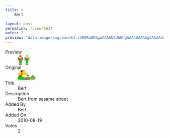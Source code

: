 ```yaml
---
title: >
    Bert

layout: post
permalink: /view/1634
votes: 2
preview: "data:image/png;base64,iVBORw0KGgoAAAANSUhEUgAAACUAAAAgCAIAAAAaMSbnAAAABnRSTlMA/wD/AP5AXyvrAAABAklEQVRIie1WQY7DIAwcV/2R3S/Bn/KlwpfiHlJV2DFaVqFVd5URB8t4MsEYA6mueKHeEILvsd9hgH51UyTVebTwkNgYLv7rGwpr4c2cKBboASAiZ0yEzyeqaGEsFVsmq8zV263P7d9uOw9it75WY5ksFulNrcYAnFSBpMxJe7AxazueTiAp9+htTFCfb4XRy4iqcfxUEGWIZG909TaO5KcpufMHBxDnM0N+sazjeu/Dqfe39eAagQKcvGHbxWpHg1cPskYbcjU3Tq93mph7d6qHJoba9wvVOL3Ka+h3GKH/93o59U69b9Yz5x3o3bGDr/qf6eY9uEhMSGWov4zQP53PB6zq8Mn62jk7AAAAAElFTkSuQmCC"
---
```

<dl class="side-by-side">
<dt>Preview</dt>
<dd>
    <img class="preview" src="data:image/png;base64,iVBORw0KGgoAAAANSUhEUgAAACUAAAAgCAIAAAAaMSbnAAAABnRSTlMA/wD/AP5AXyvrAAABAklEQVRIie1WQY7DIAwcV/2R3S/Bn/KlwpfiHlJV2DFaVqFVd5URB8t4MsEYA6mueKHeEILvsd9hgH51UyTVebTwkNgYLv7rGwpr4c2cKBboASAiZ0yEzyeqaGEsFVsmq8zV263P7d9uOw9it75WY5ksFulNrcYAnFSBpMxJe7AxazueTiAp9+htTFCfb4XRy4iqcfxUEGWIZG909TaO5KcpufMHBxDnM0N+sazjeu/Dqfe39eAagQKcvGHbxWpHg1cPskYbcjU3Tq93mph7d6qHJoba9wvVOL3Ka+h3GKH/93o59U69b9Yz5x3o3bGDr/qf6eY9uEhMSGWov4zQP53PB6zq8Mn62jk7AAAAAElFTkSuQmCC">
</dd>
<dt>Original</dt>
<dd>
    <img class="preview" src="data:image/png;base64,iVBORw0KGgoAAAANSUhEUgAAAEAAAAAgCAYAAACinX6EAAAA80lEQVR42u2YAQ7CIAxFeyfuxJ12p90JgQ1TBlgHMtOWn/yEkSj8ZymLAITcbtyIgbtQEBwqe1YDAFtVBdTCq6qAK4B1BLQegVpDVFMBYq/B0YDsAX25ye4mKALAW61nkQAsZIGLJogBWBAOAM+15kUfgfTrYwCqekAIW7MaAJKvwUK7v+KQN5ObBEro+F5T8bkmIWNjR3b+Ey6Ofw70EQAfvAD8E0BlQ/IBUBsiPFvWR02he8bqAdAQBgGExcIisSzTuFn/0BWAH4AU9FQxrwVAE8yDAKb3gAVgAVgAeAMYvafZA7i+6t71bACj4g9g8n8OL6Gi/gOpq9oOAAAAAElFTkSuQmCC">
</dd>
<dt>Title</dt>
<dd>Bert</dd>
<dt>Description</dt>
<dd>Bert from sesame street</dd>
<dt>Added By</dt>
<dd>Bert</dd>
<dt>Added On</dt>
<dd>2010-08-19</dd>
<dt>Votes</dt>
<dd>2</dd>
</dl>
